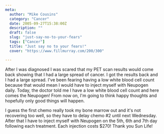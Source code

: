 ```yaml
---
meta:
  author: "Mike Cousins"
  category: "Cancer"
  date: 2005-09-27T15:38:00Z
  description: ""
  draft: false
  slug: "just-say-no-to-your-fears"
  tags: ["Cancer"]
  title: "Just say no to your fears!"
  cover: "https://www.fillmurray.com/200/300"

---
```


After I was diagnosed I was scared that my PET scan results would come back
showing that I had a large spread of cancer. I got the results back and I had a
large spread. I've been fearing having a low white blood cell count because that
would mean I would have to inject myself with Neupogen daily. Today, the doctor
told me I have a low white blood cell count and here comes the Neupogen! From
now on, I'm going to think happy thoughts and hopefully only good things will
happen.

I guess the first chemo really took my bone marrow out and it's not recovering
too well, so they have to delay chemo #2 until next Wednesday. After that I have
to inject myself with Neupogen on the 5th, 6th and 7th day following each
treatment. Each injection costs $270! Thank you Sun Life!
